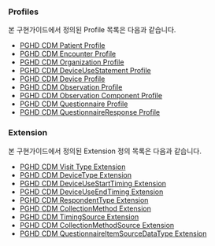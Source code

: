 ### Profiles

본 구현가이드에서 정의된 Profile 목록은 다음과 같습니다.

- [PGHD CDM Patient Profile](StructureDefinition-PGHD-CDM-Patient.html)
- [PGHD CDM Encounter Profile](StructureDefinition-PGHD-CDM-Encounter.html)
- [PGHD CDM Organization Profile](StructureDefinition-PGHD-CDM-Organization.html)
- [PGHD CDM DeviceUseStatement Profile](StructureDefinition-PGHD-CDM-DeviceUseStatement.html)
- [PGHD CDM Device Profile](StructureDefinition-PGHD-CDM-Device.html)
- [PGHD CDM Observation Profile](StructureDefinition-PGHD-CDM-Observation.html)
- [PGHD CDM Observation Component Profile](StructureDefinition-PGHD-CDM-ObservationComponent.html)
- [PGHD CDM Questionnaire Profile](StructureDefinition-PGHD-CDM-Questionnaire.html)
- [PGHD CDM QuestionnaireResponse Profile](StructureDefinition-PGHD-CDM-QuestionnaireResponse.html)

### Extension
본 구현가이드에서 정의된 Extension 정의 목록은 다음과 같습니다.

- [PGHD CDM Visit Type Extension](StructureDefinition-PGHD-CDM-VisitType.html)
- [PGHD CDM DeviceType Extension](StructureDefinition-PGHD-CDM-DeviceType.html)
- [PGHD CDM DeviceUseStartTiming Extension](StructureDefinition-PGHD-CDM-DeviceUseStartTiming.html)
- [PGHD CDM DeviceUseEndTiming Extension](StructureDefinition-PGHD-CDM-DeviceUseEndTiming.html)
- [PGHD CDM RespondentType Extension](StructureDefinition-PGHD-CDM-RespondentType.html)
- [PGHD CDM CollectionMethod Extension](StructureDefinition-PGHD-CDM-CollectionMethod.html)
- [PGHD CDM TimingSource Extension](StructureDefinition-PGHD-CDM-TimingSource.html)
- [PGHD CDM CollectionMethodSource Extension](StructureDefinition-PGHD-CDM-CollectionMethodSource.html)
- [PGHD CDM QuestionnaireItemSourceDataType Extension](StructureDefinition-PGHD-CDM-QuestionnaireItemSourceDataType.html)